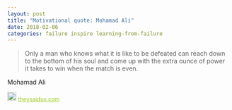 ```yaml
---
layout: post
title: "Motivational quote: Mohamad Ali"
date: 2018-02-06
categories: failure inspire learning-from-failure
---
```

> Only a man who knows what it is like to be defeated can reach down to the bottom of his soul and come up with the extra ounce of power it takes to win when the match is even.

Mohamad Ali

<span style="z-index:50;font-size:0.9em;"><img src="https://theysaidso.com/branding/theysaidso.png" height="20" width="20" alt="theysaidso.com"/><a href="https://theysaidso.com" title="Powered by quotes from theysaidso.com" style="color: #9fcc25; margin-left: 4px; vertical-align: middle;">theysaidso.com</a></span>
